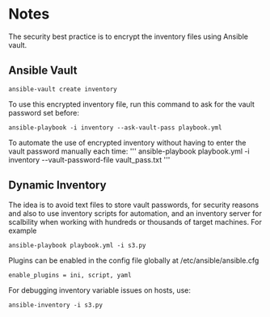 # Notes
The security best practice is to encrypt the inventory files using Ansible vault.
## Ansible Vault
```
ansible-vault create inventory
```
To use this encrypted inventory file, run this command to ask for the vault password set before:
```
ansible-playbook -i inventory --ask-vault-pass playbook.yml
```
To automate the use of encrypted inventory without having to enter the vault password manually each time:
'''
ansible-playbook playbook.yml -i inventory --vault-password-file vault_pass.txt
'''
## Dynamic Inventory
The idea is to avoid text files to store vault passwords, for security reasons and also to use inventory scripts for automation, and an inventory server for scalbility when working with hundreds or thousands of target machines.  For example
```
ansible-playbook playbook.yml -i s3.py
```
Plugins can be enabled in the config file globally at /etc/ansible/ansible.cfg
```
enable_plugins = ini, script, yaml
```
For debugging inventory variable issues on hosts, use:
```
ansible-inventory -i s3.py
```
